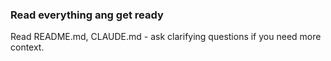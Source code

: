 ### Read everything ang get ready

Read README.md, CLAUDE.md - ask clarifying questions if you need more context.

